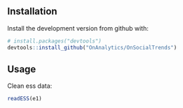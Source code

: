 
Installation
------------

Install the development version from github with:

``` r
# install.packages("devtools")
devtools::install_github("OnAnalytics/OnSocialTrends")
```

Usage
-----

Clean ess data:

``` r
readESS(e1)
```
